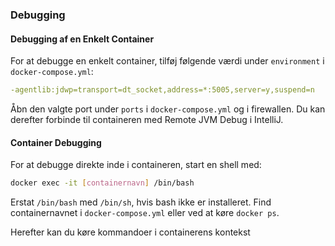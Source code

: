 ### Debugging

#### Debugging af en Enkelt Container

For at debugge en enkelt container, tilføj følgende værdi under `environment` i `docker-compose.yml`:

```yaml
-agentlib:jdwp=transport=dt_socket,address=*:5005,server=y,suspend=n
```

Åbn den valgte port under `ports` i `docker-compose.yml` og i firewallen. Du kan derefter forbinde til containeren med Remote JVM Debug i IntelliJ.

#### Container Debugging

For at debugge direkte inde i containeren, start en shell med:

```bash
docker exec -it [containernavn] /bin/bash
```

Erstat `/bin/bash` med `/bin/sh`, hvis bash ikke er installeret. Find containernavnet i `docker-compose.yml` eller ved at køre `docker ps`.

Herefter kan du køre kommandoer i containerens kontekst